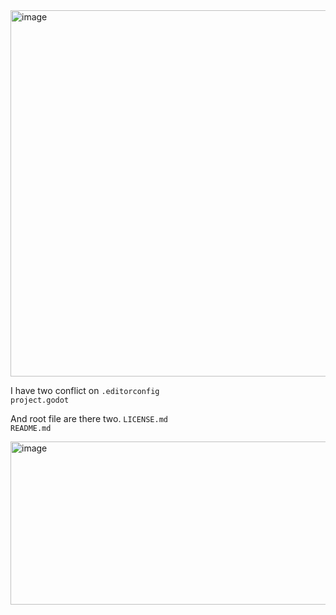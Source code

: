 <img width="1230" height="586" alt="image" src="https://github.com/user-attachments/assets/5472d5c6-cc17-4039-bb6e-650a09b1e3d9" />


I have two conflict on 
`.editorconfig`  
`project.godot`  

And root file are there two.
`LICENSE.md`  
`README.md`  

<img width="733" height="261" alt="image" src="https://github.com/user-attachments/assets/bb40a6c0-ea77-4727-838c-f3708b711a2f" />
